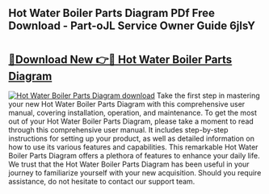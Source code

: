 ## Hot Water Boiler Parts Diagram PDf Free Download - Part-oJL Service Owner Guide 6jlsY

# <h2><a href="http://dfhmr9.blite.top/?on=Hot+Water+Boiler+Parts+Diagram">🔗Download New 👉🔴 Hot Water Boiler Parts Diagram</a></h2>

[![Hot Water Boiler Parts Diagram download](https://i.imgur.com/lujVjoI.png)](http://dfhmr9.blite.top/?on=Hot+Water+Boiler+Parts+Diagram)
Take the first step in mastering your new Hot Water Boiler Parts Diagram with this comprehensive user manual, covering installation, operation, and maintenance. To get the most out of your Hot Water Boiler Parts Diagram, please take a moment to read through this comprehensive user manual. It includes step-by-step instructions for setting up your product, as well as detailed information on how to use its various features and capabilities. This remarkable Hot Water Boiler Parts Diagram offers a plethora of features to enhance your daily life. We trust that the Hot Water Boiler Parts Diagram has been useful in your journey to familiarize yourself with your new acquisition. Should you require assistance, do not hesitate to contact our support team.
